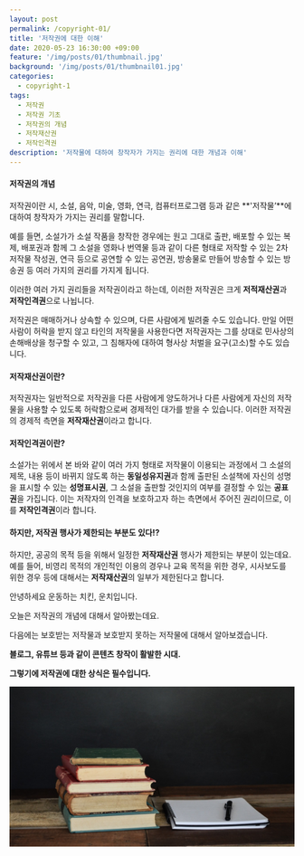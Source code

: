 ```yaml
---
layout: post
permalink: /copyright-01/
title: '저작권에 대한 이해'
date: 2020-05-23 16:30:00 +09:00
feature: '/img/posts/01/thumbnail.jpg'
background: '/img/posts/01/thumbnail01.jpg'
categories:
  - copyright-1
tags:
  - 저작권
  - 저작권 기초
  - 저작권의 개념
  - 저작재산권
  - 저작인격권
description: '저작물에 대하여 창작자가 가지는 권리에 대한 개념과 이해'
---
```


#### 저작권의 개념

저작권이란 시, 소설, 음악, 미술, 영화, 연극, 컴퓨터프로그램 등과 같은 **'저작물’**에 대하여 창작자가 가지는 권리를 말합니다.

예를 들면, 소설가가 소설 작품을 창작한 경우에는 원고 그대로 출판, 배포할 수 있는 복제, 배포권과 함께 그 소설을 영화나 번역물 등과 같이 다른 형태로 저작할 수 있는 2차저작물 작성권, 연극 등으로 공연할 수 있는 공연권, 방송물로 만들어 방송할 수 있는 방송권 등 여러 가지의 권리를 가지게 됩니다.

이러한 여러 가지 권리들을 저작권이라고 하는데, 이러한 저작권은 크게 **저적재산권**과 **저작인격권**으로 나뉩니다.

저작권은 매매하거나 상속할 수 있으며, 다른 사람에게 빌려줄 수도 있습니다. 만일 어떤 사람이 허락을 받지 않고 타인의 저작물을 사용한다면 저작권자는 그를 상대로 민사상의 손해배상을 청구할 수 있고, 그 침해자에 대하여 형사상 처벌을 요구(고소)할 수도 있습니다.

#### 저작재산권이란?

저작권자는 일반적으로 저작권을 다른 사람에게 양도하거나 다른 사람에게 자신의 저작물을 사용할 수 있도록 허락함으로써 경제적인 대가를 받을 수 있습니다. 이러한 저작권의 경제적 측면을 **저작재산권**이라고 합니다.

#### 저작인격권이란?

소설가는 위에서 본 바와 같이 여러 가지 형태로 저작물이 이용되는 과정에서 그 소설의 제목, 내용 등이 바뀌지 않도록 하는 **동일성유지권**과 함께 출판된 소설책에 자신의 성명을 표시할 수 있는 **성명표시권**, 그 소설을 출판할 것인지의 여부를 결정할 수 있는 **공표권**을 가집니다. 이는 저작자의 인격을 보호하고자 하는 측면에서 주어진 권리이므로, 이를 **저작인격권**이라 합니다.

#### 하지만, 저작권 행사가 제한되는 부분도 있다!?

하지만, 공공의 목적 등을 위해서 일정한 **저작재산권** 행사가 제한되는 부분이 있는데요.  예를 들어, 비영리 목적의 개인적인 이용의 경우나 교육 목적을 위한 경우, 시사보도를 위한 경우 등에 대해서는 **저작재산권**의 일부가 제한된다고 합니다.



안녕하세요 운동하는 치킨, 운치입니다.

오늘은 저작권의 개념에 대해서 알아봤는데요.

다음에는 보호받는 저작물과 보호받지 못하는 저작물에 대해서 알아보겠습니다.





**블로그, 유튜브 등과 같이 콘텐츠 창작이 활발한 시대.**

**그렇기에 저작권에 대한 상식은 필수입니다.**

![그림1](/img/posts/01/header.jpg)
